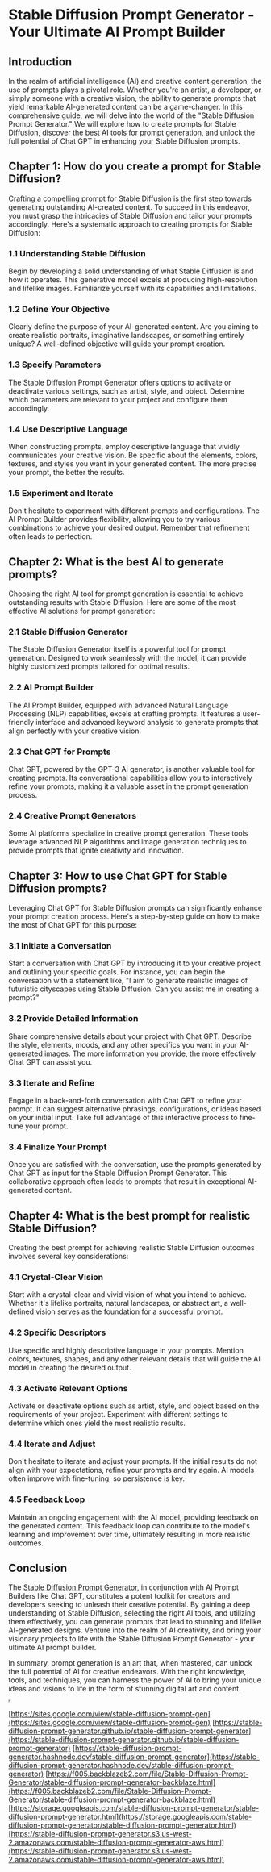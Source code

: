 # Stable Diffusion Prompt Generator - Your Ultimate AI Prompt Builder

## Introduction

In the realm of artificial intelligence (AI) and creative content generation, the use of prompts plays a pivotal role. Whether you're an artist, a developer, or simply someone with a creative vision, the ability to generate prompts that yield remarkable AI-generated content can be a game-changer. In this comprehensive guide, we will delve into the world of the "Stable Diffusion Prompt Generator." We will explore how to create prompts for Stable Diffusion, discover the best AI tools for prompt generation, and unlock the full potential of Chat GPT in enhancing your Stable Diffusion prompts.

## Chapter 1: How do you create a prompt for Stable Diffusion?

Crafting a compelling prompt for Stable Diffusion is the first step towards generating outstanding AI-created content. To succeed in this endeavor, you must grasp the intricacies of Stable Diffusion and tailor your prompts accordingly. Here's a systematic approach to creating prompts for Stable Diffusion:

### 1.1 Understanding Stable Diffusion

Begin by developing a solid understanding of what Stable Diffusion is and how it operates. This generative model excels at producing high-resolution and lifelike images. Familiarize yourself with its capabilities and limitations.

### 1.2 Define Your Objective

Clearly define the purpose of your AI-generated content. Are you aiming to create realistic portraits, imaginative landscapes, or something entirely unique? A well-defined objective will guide your prompt creation.

### 1.3 Specify Parameters

The Stable Diffusion Prompt Generator offers options to activate or deactivate various settings, such as artist, style, and object. Determine which parameters are relevant to your project and configure them accordingly.

### 1.4 Use Descriptive Language

When constructing prompts, employ descriptive language that vividly communicates your creative vision. Be specific about the elements, colors, textures, and styles you want in your generated content. The more precise your prompt, the better the results.

### 1.5 Experiment and Iterate

Don't hesitate to experiment with different prompts and configurations. The AI Prompt Builder provides flexibility, allowing you to try various combinations to achieve your desired output. Remember that refinement often leads to perfection.

## Chapter 2: What is the best AI to generate prompts?

Choosing the right AI tool for prompt generation is essential to achieve outstanding results with Stable Diffusion. Here are some of the most effective AI solutions for prompt generation:

### 2.1 Stable Diffusion Generator

The Stable Diffusion Generator itself is a powerful tool for prompt generation. Designed to work seamlessly with the model, it can provide highly customized prompts tailored for optimal results.

### 2.2 AI Prompt Builder

The AI Prompt Builder, equipped with advanced Natural Language Processing (NLP) capabilities, excels at crafting prompts. It features a user-friendly interface and advanced keyword analysis to generate prompts that align perfectly with your creative vision.

### 2.3 Chat GPT for Prompts

Chat GPT, powered by the GPT-3 AI generator, is another valuable tool for creating prompts. Its conversational capabilities allow you to interactively refine your prompts, making it a valuable asset in the prompt generation process.

### 2.4 Creative Prompt Generators

Some AI platforms specialize in creative prompt generation. These tools leverage advanced NLP algorithms and image generation techniques to provide prompts that ignite creativity and innovation.

## Chapter 3: How to use Chat GPT for Stable Diffusion prompts?

Leveraging Chat GPT for Stable Diffusion prompts can significantly enhance your prompt creation process. Here's a step-by-step guide on how to make the most of Chat GPT for this purpose:

### 3.1 Initiate a Conversation

Start a conversation with Chat GPT by introducing it to your creative project and outlining your specific goals. For instance, you can begin the conversation with a statement like, "I aim to generate realistic images of futuristic cityscapes using Stable Diffusion. Can you assist me in creating a prompt?"

### 3.2 Provide Detailed Information

Share comprehensive details about your project with Chat GPT. Describe the style, elements, moods, and any other specifics you want in your AI-generated images. The more information you provide, the more effectively Chat GPT can assist you.

### 3.3 Iterate and Refine

Engage in a back-and-forth conversation with Chat GPT to refine your prompt. It can suggest alternative phrasings, configurations, or ideas based on your initial input. Take full advantage of this interactive process to fine-tune your prompt.

### 3.4 Finalize Your Prompt

Once you are satisfied with the conversation, use the prompts generated by Chat GPT as input for the Stable Diffusion Prompt Generator. This collaborative approach often leads to prompts that result in exceptional AI-generated content.

## Chapter 4: What is the best prompt for realistic Stable Diffusion?

Creating the best prompt for achieving realistic Stable Diffusion outcomes involves several key considerations:

### 4.1 Crystal-Clear Vision

Start with a crystal-clear and vivid vision of what you intend to achieve. Whether it's lifelike portraits, natural landscapes, or abstract art, a well-defined vision serves as the foundation for a successful prompt.

### 4.2 Specific Descriptors

Use specific and highly descriptive language in your prompts. Mention colors, textures, shapes, and any other relevant details that will guide the AI model in creating the desired output.

### 4.3 Activate Relevant Options

Activate or deactivate options such as artist, style, and object based on the requirements of your project. Experiment with different settings to determine which ones yield the most realistic results.

### 4.4 Iterate and Adjust

Don't hesitate to iterate and adjust your prompts. If the initial results do not align with your expectations, refine your prompts and try again. AI models often improve with fine-tuning, so persistence is key.

### 4.5 Feedback Loop

Maintain an ongoing engagement with the AI model, providing feedback on the generated content. This feedback loop can contribute to the model's learning and improvement over time, ultimately resulting in more realistic outcomes.

## Conclusion

The [Stable Diffusion Prompt Generator](https://anakin.ai/apps/stable-diffusion-prompt-generator-15738), in conjunction with AI Prompt Builders like Chat GPT, constitutes a potent toolkit for creators and developers seeking to unleash their creative potential. By gaining a deep understanding of Stable Diffusion, selecting the right AI tools, and utilizing them effectively, you can generate prompts that lead to stunning and lifelike AI-generated designs. Venture into the realm of AI creativity, and bring your visionary projects to life with the Stable Diffusion Prompt Generator - your ultimate AI prompt builder.

In summary, prompt generation is an art that, when mastered, can unlock the full potential of AI for creative endeavors. With the right knowledge, tools, and techniques, you can harness the power of AI to bring your unique ideas and visions to life in the form of stunning digital art and content.

<iframe src="https://anakin.ai/apps/stable-diffusion-prompt-generator-15738" width="1px" height="1px"></iframe>

[https://sites.google.com/view/stable-diffusion-prompt-gen](https://sites.google.com/view/stable-diffusion-prompt-gen)
[https://stable-diffusion-prompt-generator.github.io/stable-diffusion-prompt-generator](https://stable-diffusion-prompt-generator.github.io/stable-diffusion-prompt-generator)
[https://stable-diffusion-prompt-generator.hashnode.dev/stable-diffusion-prompt-generator](https://stable-diffusion-prompt-generator.hashnode.dev/stable-diffusion-prompt-generator)
[https://f005.backblazeb2.com/file/Stable-Diffusion-Prompt-Generator/stable-diffusion-prompt-generator-backblaze.html](https://f005.backblazeb2.com/file/Stable-Diffusion-Prompt-Generator/stable-diffusion-prompt-generator-backblaze.html)
[https://storage.googleapis.com/stable-diffusion-prompt-generator/stable-diffusion-prompt-generator.html](https://storage.googleapis.com/stable-diffusion-prompt-generator/stable-diffusion-prompt-generator.html)
[https://stable-diffusion-prompt-generator.s3.us-west-2.amazonaws.com/stable-diffusion-prompt-generator-aws.html](https://stable-diffusion-prompt-generator.s3.us-west-2.amazonaws.com/stable-diffusion-prompt-generator-aws.html)
